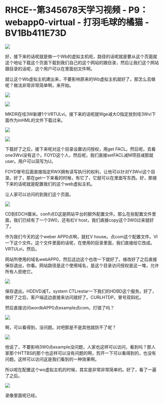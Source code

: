 # RHCE--第345678天学习视频 - P9：webapp0-virtual - 打羽毛球的橘猫 - BV1Bb411E73D

![](img/f0c511ae84755777a5e638c20bf69fa6_0.png)

好，接下来的话呢就是做一个Wb的虚拟主机呃，路径的话呢就是要从这个页面就这个地址下载这个页面下载到我们自己的这个网站的跟目录，然后让我们这个网站跟目录的话呢，这个用户可以在里面创文件啊。

就让这个Wb虚拟主机建出来，不要影响原来的Wb虚拟主机就好了。那怎么去做呢？做法非常非常简单啊，来开始。



![](img/f0c511ae84755777a5e638c20bf69fa6_2.png)

![](img/f0c511ae84755777a5e638c20bf69fa6_3.png)

MKDR在哇3W新建1个VRTULvi。接下来的话呢就Wge减大O指定放到哇3Wvi下面作为inHML的文件下载过来。



![](img/f0c511ae84755777a5e638c20bf69fa6_5.png)

![](img/f0c511ae84755777a5e638c20bf69fa6_6.png)

下载好了之后，接下来呢对这个目录设置访问授权，用get FACL。然后呢，去看one3Wvi没有这个。FOYD这个人，然后呢，我们直接setFACL减M项目减那就user。用户可以简写为U。

FOYD冒号后面直接指定RWX拥有读写执行的权利，让他可以针对Y3Wvi这个目录。好了，那在get一下来看的时候，有它了，它就可以在里面写东西。好，那接下来的话呢就是配置我们的这个web虚拟主机。

让人家可以访问的到我们这个页面。

![](img/f0c511ae84755777a5e638c20bf69fa6_8.png)

CD到EDCH厘米。confi点D这是网站平台的额外配置文件。那么在些配置文件里面，我们已经有了一个3W0，还有杠V host，我们直接copy这个3W0过来就好了。

作为我们今天的这个weber APP0点啊，就杠V house。点com这个配置文件。VI一下这个文件。这个文件里面的话呢，在使用的目录里面，我们直接给它改成。VRTULvi，然后。

网站所使用的域名webAPP0，然后这边这个也改一下就好了。维改好了之后直接保存退出，你看。网站路径是这个使用域名，是这个目录访问授权是这一堆，允许所有人拒绝它。



![](img/f0c511ae84755777a5e638c20bf69fa6_10.png)

保存退出。HDDVD减T。system CTLrestar一下我们的HDBD这个服务。好了，做好了之后，客户端这边直接来访问就好了。CURLHTDP。冒号双斜杠。

然后直接访问wordbAPP0点example点com。打错了吗？

![](img/f0c511ae84755777a5e638c20bf69fa6_12.png)

啊，可以看得到，没问题。对吧那是不是其他就防不了呢？

![](img/f0c511ae84755777a5e638c20bf69fa6_14.png)

他说了，不要影响3W0点example没问题，人家也这样可以访问，看到吗？那人家那个HTTBS的那个也这样可以没有问题的啊，剪开一下可以看得到的，也没有问题。这样可以访问这是我们看到的一种效果啊。

所以呢在配置这个wo虚拟主机的时候，其实是非常非常简单的。好了，看了一遍了之后。

![](img/f0c511ae84755777a5e638c20bf69fa6_16.png)

录像里面呢已经。
